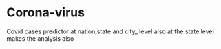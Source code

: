 # Corona-virus
Covid cases predictor at nation,state and city_ level also at the state level makes the analysis also

